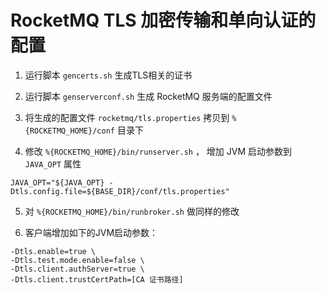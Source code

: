 # RocketMQ TLS 加密传输和单向认证的配置

1. 运行脚本 `gencerts.sh` 生成TLS相关的证书

2. 运行脚本 `genserverconf.sh` 生成 RocketMQ 服务端的配置文件

3. 将生成的配置文件 `rocketmq/tls.properties` 拷贝到 `%{ROCKETMQ_HOME}/conf` 目录下

4. 修改 `%{ROCKETMQ_HOME}/bin/runserver.sh` ， 增加 JVM 启动参数到 `JAVA_OPT` 属性

```
JAVA_OPT="${JAVA_OPT} -Dtls.config.file=${BASE_DIR}/conf/tls.properties"
``` 

5. 对 `%{ROCKETMQ_HOME}/bin/runbroker.sh` 做同样的修改

6. 客户端增加如下的JVM启动参数：

```
-Dtls.enable=true \
-Dtls.test.mode.enable=false \
-Dtls.client.authServer=true \
-Dtls.client.trustCertPath=[CA 证书路径]
```
